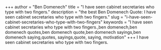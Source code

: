 +++
author = "Ben Domenech"
title = "I have seen cabinet secretaries who type with two fingers."
description = "the best Ben Domenech Quote: I have seen cabinet secretaries who type with two fingers."
slug = "i-have-seen-cabinet-secretaries-who-type-with-two-fingers"
keywords = "I have seen cabinet secretaries who type with two fingers.,ben domenech,ben domenech quotes,ben domenech quote,ben domenech sayings,ben domenech saying,quotes, sayings,quote, saying, motivation"
+++
I have seen cabinet secretaries who type with two fingers.
